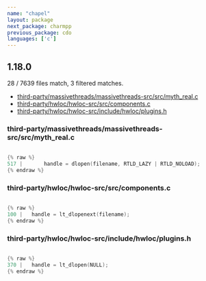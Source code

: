 ```yaml
---
name: "chapel"
layout: package
next_package: charmpp
previous_package: cdo
languages: ['c']
---
```

## 1.18.0
28 / 7639 files match, 3 filtered matches.

 - [third-party/massivethreads/massivethreads-src/src/myth_real.c](#third-partymassivethreadsmassivethreads-srcsrcmyth_realc)
 - [third-party/hwloc/hwloc-src/src/components.c](#third-partyhwlochwloc-srcsrccomponentsc)
 - [third-party/hwloc/hwloc-src/include/hwloc/plugins.h](#third-partyhwlochwloc-srcincludehwlocpluginsh)

### third-party/massivethreads/massivethreads-src/src/myth_real.c

```c

{% raw %}
517 |       handle = dlopen(filename, RTLD_LAZY | RTLD_NOLOAD);
{% endraw %}

```
### third-party/hwloc/hwloc-src/src/components.c

```c

{% raw %}
100 |   handle = lt_dlopenext(filename);
{% endraw %}

```
### third-party/hwloc/hwloc-src/include/hwloc/plugins.h

```c

{% raw %}
370 |   handle = lt_dlopen(NULL);
{% endraw %}

```